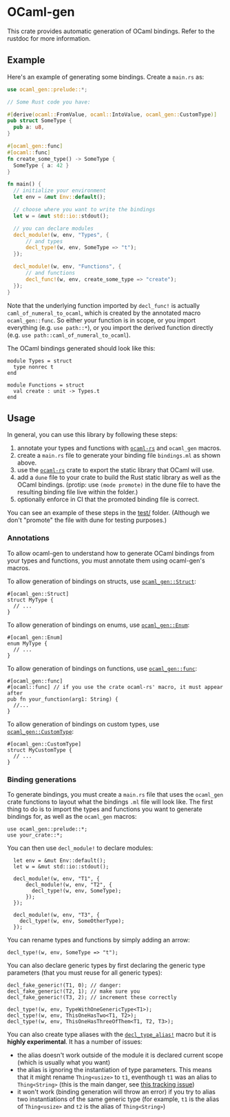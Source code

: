 # OCaml-gen

This crate provides automatic generation of OCaml bindings.
Refer to the rustdoc for more information.

## Example

Here's an example of generating some bindings. Create a `main.rs` as:

```rust
use ocaml_gen::prelude::*;

// Some Rust code you have:

#[derive(ocaml::FromValue, ocaml::IntoValue, ocaml_gen::CustomType)]
pub struct SomeType {
  pub a: u8,
}

#[ocaml_gen::func]
#[ocaml::func]
fn create_some_type() -> SomeType {
  SomeType { a: 42 }
}

fn main() {
  // initialize your environment
  let env = &mut Env::default();

  // choose where you want to write the bindings
  let w = &mut std::io::stdout();

  // you can declare modules
  decl_module!(w, env, "Types", {
      // and types
      decl_type!(w, env, SomeType => "t");
  });

  decl_module!(w, env, "Functions", {
      // and functions
      decl_func!(w, env, create_some_type => "create");
  });
}
```

Note that the underlying function imported by `decl_func!` is actually `caml_of_numeral_to_ocaml`, which is created by the annotated macro `ocaml_gen::func`.
So either your function is in scope, or you import everything (e.g. `use path::*`), or you import the derived function directly (e.g. `use path::caml_of_numeral_to_ocaml`).

The OCaml bindings generated should look like this:

```ocaml,ignore
module Types = struct
  type nonrec t
end

module Functions = struct
  val create : unit -> Types.t
end
```

## Usage

In general, you can use this library by following these steps:

1. annotate your types and functions with [`ocaml-rs`](https://github.com/zshipko/ocaml-rs) and `ocaml_gen` macros.
2. create a `main.rs` file to generate your binding file `bindings.ml` as shown above.
3. use the [`ocaml-rs`](https://github.com/zshipko/ocaml-rs) crate to export the static library that OCaml will use.
4. add a `dune` file to your crate to build the Rust static library as well as the OCaml bindings. (protip: use `(mode promote)` in the dune file to have the resulting binding file live within the folder.)
5. optionally enforce in CI that the promoted binding file is correct.

You can see an example of these steps in the [test/](test/) folder. (Although we don't "promote" the file with dune for testing purposes.)

### Annotations

To allow ocaml-gen to understand how to generate OCaml bindings from your types and functions, you must annotate them using ocaml-gen's macros.

To allow generation of bindings on structs, use [`ocaml_gen::Struct`](https://o1-labs.github.io/ocaml-gen/ocaml_gen/derive.Struct.html):

```rust,ignore
#[ocaml_gen::Struct]
struct MyType {
  // ...
}
```

To allow generation of bindings on enums, use [`ocaml_gen::Enum`](https://o1-labs.github.io/ocaml-gen/ocaml_gen/derive.Enum.html):

```rust,ignore
#[ocaml_gen::Enum]
enum MyType {
  // ...
}
```

To allow generation of bindings on functions, use [`ocaml_gen::func`](https://o1-labs.github.io/ocaml-gen/ocaml_gen/attr.func.html):

```rust,ignore
#[ocaml_gen::func]
#[ocaml::func] // if you use the crate ocaml-rs' macro, it must appear after
pub fn your_function(arg1: String) {
  //...
}
```

To allow generation of bindings on custom types, use [`ocaml_gen::CustomType`](https://o1-labs.github.io/ocaml-gen/ocaml_gen/derive.CustomType.html):

```rust,ignore
#[ocaml_gen::CustomType]
struct MyCustomType {
  // ...
}
```

### Binding generations

To generate bindings, you must create a `main.rs` file that uses the `ocaml_gen` crate functions to layout what the bindings `.ml` file will look like.
The first thing to do is to import the types and functions you want to generate bindings for, as well as the `ocaml_gen` macros:

```rust,ignore
use ocaml_gen::prelude::*;
use your_crate::*;
```

You can then use `decl_module!` to declare modules:

```rust,ignore
  let env = &mut Env::default();
  let w = &mut std::io::stdout();

  decl_module!(w, env, "T1", {
      decl_module!(w, env, "T2", {
        decl_type!(w, env, SomeType);
      });
  });

  decl_module!(w, env, "T3", {
    decl_type!(w, env, SomeOtherType);
  });
```

You can rename types and functions by simply adding an arrow:

```rust,ignore
decl_type!(w, env, SomeType => "t");
```

You can also declare generic types by first declaring the generic type parameters (that you must reuse for all generic types):

```rust,ignore
decl_fake_generic!(T1, 0); // danger:
decl_fake_generic!(T2, 1); // make sure you
decl_fake_generic!(T3, 2); // increment these correctly

decl_type!(w, env, TypeWithOneGenericType<T1>);
decl_type!(w, env, ThisOneHasTwo<T1, T2>);
decl_type!(w, env, ThisOneHasThreeOfThem<T1, T2, T3>);
```

You can also create type aliases with the [`decl_type_alias!`](https://o1-labs.github.io/ocaml-gen/ocaml_gen/macro.decl_type_alias.html) macro but it is **highly experimental**.
It has a number of issues:

* the alias doesn't work outside of the module it is declared current scope (which is usually what you want)
* the alias is ignoring the instantiation of type parameters. This means that it might rename `Thing<usize>` to `t1`, eventhough `t1` was an alias to `Thing<String>` (this is the main danger, see [this tracking issue](https://github.com/o1-labs/ocaml-gen/issues/4))
* it won't work (binding generation will throw an error) if you try to alias two instantiations of the same generic type (for example, `t1` is the alias of `Thing<usize>` and `t2` is the alias of `Thing<String>`)
